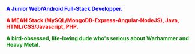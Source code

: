 <b><p style="color:blue;">A Junior Web/Android Full-Stack Developper.</p>
<p style="color:red;">A MEAN Stack (MySQL/MongoDB-Express-Angular-NodeJS), Java, HTML/CSS/Javascript, PHP.</p>
<p style="color:green;">A bird-obsessed, life-loving dude who's serious about Warhammer and Heavy Metal.</p></b>
